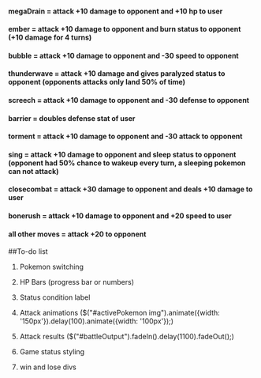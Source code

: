 #### megaDrain = attack +10 damage to opponent and +10 hp to user

#### ember = attack +10 damage to opponent and burn status to opponent (+10 damage for 4 turns)

#### bubble = attack +10 damage to opponent and -30 speed to opponent

#### thunderwave = attack +10 damage and gives paralyzed status to opponent (opponents attacks only land 50% of time)

#### screech = attack +10 damage to opponent and -30 defense to opponent

#### barrier = doubles defense stat of user

#### torment = attack +10 damage to opponent and -30 attack to opponent

#### sing = attack +10 damage to opponent and sleep status to opponent (opponent had 50% chance to wakeup every turn, a sleeping pokemon can not attack)

#### closecombat = attack +30 damage to opponent and deals +10 damage to user

#### bonerush =  attack +10 damage to opponent and +20 speed to user

#### all other moves = attack +20 to opponent


##To-do list

1) Pokemon switching

2) HP Bars (progress bar or numbers)

3) Status condition label

4) Attack animations ($("#activePokemon img").animate({width: '150px'}).delay(100).animate({width: '100px'});)

5) Attack results ($("#battleOutput").fadeIn().delay(1100).fadeOut();)

6) Game status styling

7) win and lose divs
